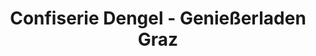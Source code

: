 ---
title: "Confiserie Dengel - Genießerladen Graz"
url: /graz/confiserie-dengel-geniesserladen-graz/
shop: Schokolade
---